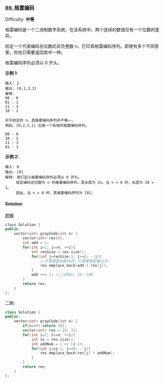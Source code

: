 ### [89\. 格雷编码](https://leetcode-cn.com/problems/gray-code/)

Difficulty: **中等**


格雷编码是一个二进制数字系统，在该系统中，两个连续的数值仅有一个位数的差异。

给定一个代表编码总位数的非负整数 _n_，打印其格雷编码序列。即使有多个不同答案，你也只需要返回其中一种。

格雷编码序列必须以 0 开头。

**示例 1:**

```
输入: 2
输出: [0,1,3,2]
解释:
00 - 0
01 - 1
11 - 3
10 - 2

对于给定的 n，其格雷编码序列并不唯一。
例如，[0,2,3,1] 也是一个有效的格雷编码序列。

00 - 0
10 - 2
11 - 3
01 - 1
```

**示例 2:**

```
输入: 0
输出: [0]
解释: 我们定义格雷编码序列必须以 0 开头。
     给定编码总位数为 n 的格雷编码序列，其长度为 2n。当 n = 0 时，长度为 20 = 1。
     因此，当 n = 0 时，其格雷编码序列为 [0]。
```


#### Solution

[题解](https://leetcode-cn.com/problems/gray-code/solution/gray-code-jing-xiang-fan-she-fa-by-jyd/)

```cpp
​class Solution {
public:
    vector<int> grayCode(int n) {
        vector<int> res{0};
        int add = 1;
        for(int i=1; i<=n; ++i){
            int resSize = res.size();
            for(int j=resSize-1; j>=0; --j){
                //不需要管前面+0的，只需要管前面+1的
                res.emplace_back(add + res[j]);
            }
            add <<= 1; //二进制1, 10, 100
        }
        return res;
    }
};
```

二刷:  
```cpp
class Solution {
public:
    vector<int> grayCode(int n) {
        if(n==0) return {0};
        vector<int> res = {0, 1};
        for(int i=2; i<=n; ++i){
            int sz = res.size();
            int addNum = 1 << (i-1);
            for(int j=sz-1; j>=0; --j){
                res.emplace_back(res[j] + addNum);
            }
        }
        return res;
    }
};
```